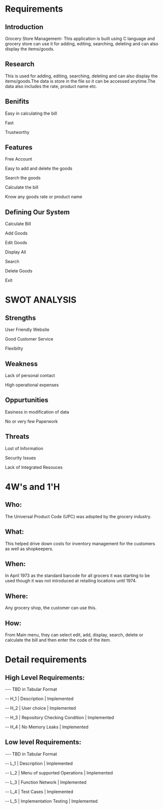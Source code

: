 # Requirements
## Introduction

 Grocery Store Management- This application is built using C language and grocery store can use it for adding, editing, searching, deleting and can also display the items/goods.

## Research

This is used for adding, editing, searching, deleting and can also display the items/goods.The data is store in the file so it can be accessed anytime.The data also includes the rate, product name etc.

## Benifits

Easy in calculating the bill

Fast

Trustworthy

## Features

Free Account

Easy to add and delete the goods

Search the goods

Calculate the bill

Know any goods rate or product name

## Defining Our System

Calculate Bill

Add Goods

Edit Goods

Display All

Search

Delete Goods

Exit
   
# SWOT ANALYSIS

## Strengths

User Friendly Website

Good Customer Service

Flexibilty

## Weakness

Lack of personal contact

High operational expenses

## Oppurtunities

Easiness in modification of data

No or very few Paperwork

## Threats

Lost of Information

Security Issues

Lack of Integrated Resouces

# 4W&#39;s and 1&#39;H

## Who:

The Universal Product Code (UPC) was adopted by the grocery industry. 

## What:

This helped drive down costs for inventory management for the customers as well as shopkeepers.

## When:

In April 1973 as the standard barcode for all grocers it was starting to be used though it was not introduced at retailing locations until 1974.

## Where:

Any grocery shop, the customer can use this.

## How:

From Main menu, they can select edit, add, display, search, delete or calculate the bill and then enter the code of the item.

# Detail requirements
## High Level Requirements:
--- TBD in Tabular Format 

-- H_1 | Description                   | Implemented

-- H_2 | User choice                   | Implemented

-- H_3 | Repository Checking Condition | Implemented

-- H_4 | No Memory Leaks               | Implemented


##  Low level Requirements:
--- TBD in Tabular Format 

-- L_1 | Description                  | Implemented

-- L_2 | Menu of supported Operations | Implemented

-- L_3 | Function Network             | Implemented

-- L_4 | Test Cases                   | Implemented

-- L_5 | Implementation Testing       | Implemented

